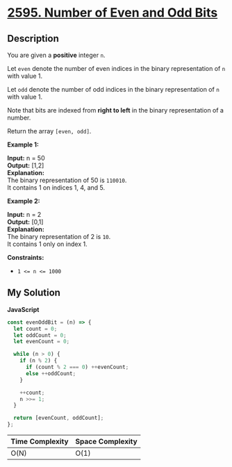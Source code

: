 # [2595. Number of Even and Odd Bits](https://leetcode.com/problems/number-of-even-and-odd-bits)

## Description

You are given a **positive** integer `n`.

Let `even` denote the number of even indices in the binary representation of `n` with value 1.

Let `odd` denote the number of odd indices in the binary representation of `n` with value 1.

Note that bits are indexed from **right to left** in the binary representation of a number.

Return the array `[even, odd]`.

**Example 1:**

**Input:** n = 50  
**Output:** [1,2]  
**Explanation:**  
The binary representation of 50 is `110010`.  
It contains 1 on indices 1, 4, and 5.

**Example 2:**

**Input:** n = 2  
**Output:** [0,1]  
**Explanation:**  
The binary representation of 2 is `10`.  
It contains 1 only on index 1.

**Constraints:**

- `1 <= n <= 1000`

## My Solution

**JavaScript**

```js
const evenOddBit = (n) => {
  let count = 0;
  let oddCount = 0;
  let evenCount = 0;

  while (n > 0) {
    if (n % 2) {
      if (count % 2 === 0) ++evenCount;
      else ++oddCount;
    }

    ++count;
    n >>= 1;
  }

  return [evenCount, oddCount];
};
```

| Time Complexity | Space Complexity |
| --------------- | ---------------- |
| O(N)            | O(1)             |

